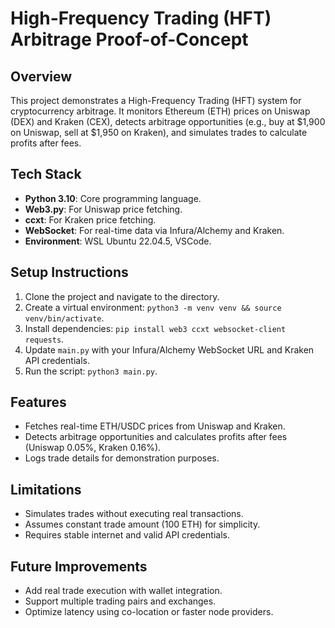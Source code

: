 # High-Frequency Trading (HFT) Arbitrage Proof-of-Concept

## Overview
This project demonstrates a High-Frequency Trading (HFT) system for cryptocurrency arbitrage. It monitors Ethereum (ETH) prices on Uniswap (DEX) and Kraken (CEX), detects arbitrage opportunities (e.g., buy at $1,900 on Uniswap, sell at $1,950 on Kraken), and simulates trades to calculate profits after fees.

## Tech Stack
- **Python 3.10**: Core programming language.
- **Web3.py**: For Uniswap price fetching.
- **ccxt**: For Kraken price fetching.
- **WebSocket**: For real-time data via Infura/Alchemy and Kraken.
- **Environment**: WSL Ubuntu 22.04.5, VSCode.

## Setup Instructions
1. Clone the project and navigate to the directory.
2. Create a virtual environment: `python3 -m venv venv && source venv/bin/activate`.
3. Install dependencies: `pip install web3 ccxt websocket-client requests`.
4. Update `main.py` with your Infura/Alchemy WebSocket URL and Kraken API credentials.
5. Run the script: `python3 main.py`.

## Features
- Fetches real-time ETH/USDC prices from Uniswap and Kraken.
- Detects arbitrage opportunities and calculates profits after fees (Uniswap 0.05%, Kraken 0.16%).
- Logs trade details for demonstration purposes.

## Limitations
- Simulates trades without executing real transactions.
- Assumes constant trade amount (100 ETH) for simplicity.
- Requires stable internet and valid API credentials.

## Future Improvements
- Add real trade execution with wallet integration.
- Support multiple trading pairs and exchanges.
- Optimize latency using co-location or faster node providers.
